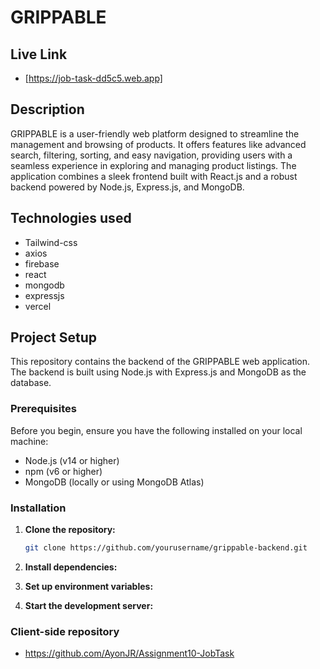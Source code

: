 # GRIPPABLE 

## Live Link

- [https://job-task-dd5c5.web.app]

## Description

GRIPPABLE is a user-friendly web platform designed to streamline the management and browsing of products. It offers features like advanced search, filtering, sorting, and easy navigation, providing users with a seamless experience in exploring and managing product listings. The application combines a sleek frontend built with React.js and a robust backend powered by Node.js, Express.js, and MongoDB.

## Technologies used

- Tailwind-css
- axios
- firebase
- react
- mongodb
- expressjs
- vercel

## Project Setup

This repository contains the backend of the GRIPPABLE web application. The backend is built using Node.js with Express.js and MongoDB as the database.

### Prerequisites

Before you begin, ensure you have the following installed on your local machine:

- Node.js (v14 or higher)
- npm (v6 or higher)
- MongoDB (locally or using MongoDB Atlas)

### Installation

1. **Clone the repository:**

   ```bash
   git clone https://github.com/yourusername/grippable-backend.git

2. **Install dependencies:**

3. **Set up environment variables:**

4. **Start the development server:**

### Client-side repository

- https://github.com/AyonJR/Assignment10-JobTask
